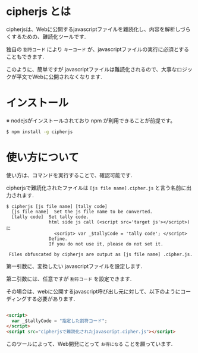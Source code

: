 # cipherjs とは

cipherjsは、Webに公開するjavascriptファイルを難読化し、内容を解析しづらくするための、難読化ツールです.

独自の `割符コード` により `キーコード` が、javascriptファイルの実行に必須とすることもできます.

このように、簡単ですが javascriptファイルは難読化されるので、大事なロジックが平文でWebに公開されなくなります.

# インストール

※ nodejsがインストールされており npm が利用できることが前提です。

```sh
$ npm install -g cipherjs
```

# 使い方について

使い方は、コマンドを実行することで、確認可能です.

cipherjsで難読化されたファイルは `[js file name].cipher.js` と言う名前に出力されます.

```
$ cipherjs [js file name] [tally code]
  [js file name]  Set the js file name to be converted.
  [tally code]  Set tally code.
                html side js call (<script src='target js'></script>)に
                  <script> var _$tallyCode = 'tally code'; </script>
                Define.
                If you do not use it, please do not set it.

 Files obfuscated by cipherjs are output as [js file name] .cipher.js.

```

第一引数に、変換したい javascriptファイルを設定します. 

第二引数には、任意ですが `割符コード` を設定できます.

その場合は、webに公開するjavascript呼び出し元に対して、以下のようにコーディングする必要があります.

```html

<script>
  var _$tallyCode = "指定した割符コード";
</script>
<script src="cipherjsで難読化されたjavascript.cipher.js"></script>

```

このツールによって、Web開発にとって `お得になる` ことを願っています.
